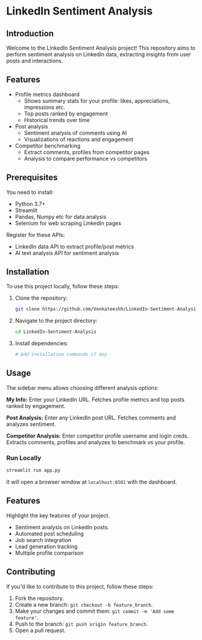 
# LinkedIn Sentiment Analysis

## Introduction
Welcome to the LinkedIn Sentiment Analysis project! This repository aims to perform sentiment analysis on LinkedIn data, extracting insights from user posts and interactions.

## Features

- Profile metrics dashboard
  - Shows summary stats for your profile: likes, appreciations, impressions etc. 
  - Top posts ranked by engagement 
  - Historical trends over time
- Post analysis 
  - Sentiment analysis of comments using AI
  - Visualizations of reactions and engagement  
- Competitor benchmarking
  - Extract comments, profiles from competitor pages 
  - Analysis to compare performance vs competitors

## Prerequisites

You need to install:

- Python 3.7+ 
- Streamlit 
- Pandas, Numpy etc for data analysis
- Selenium for web scraping LinkedIn pages

Register for these APIs:

- LinkedIn data API to extract profile/post metrics
- AI text analysis API for sentiment analysis 
## Installation
To use this project locally, follow these steps:

1. Clone the repository:
   ```bash
   git clone https://github.com/Venkateeshh/LinkedIn-Sentiment-Analysis.git
   ```

2. Navigate to the project directory:
   ```bash
   cd LinkedIn-Sentiment-Analysis
   ```

3. Install dependencies:
   ```bash
   # Add installation commands if any
   ```

## Usage
The sidebar menu allows choosing different analysis options:

**My Info:** Enter your LinkedIn URL. Fetches profile metrics and top posts ranked by engagement.

**Post Analysis:** Enter any LinkedIn post URL. Fetches comments and analyzes sentiment.

**Competitor Analysis:** Enter competitor profile username and login creds. Extracts comments, profiles and analyzes to benchmark vs your profile.
### Run Locally

```bash
streamlit run app.py
```

It will open a browser window at `localhost:8501` with the dashboard.

## Features
Highlight the key features of your project.

- Sentiment analysis on LinkedIn posts.
- Automated post scheduling
- Job search integration
- Lead generation tracking
- Multiple profile comparison

## Contributing
If you'd like to contribute to this project, follow these steps:

1. Fork the repository.
2. Create a new branch: `git checkout -b feature_branch`.
3. Make your changes and commit them: `git commit -m 'Add some feature'`.
4. Push to the branch: `git push origin feature_branch`.
5. Open a pull request.

